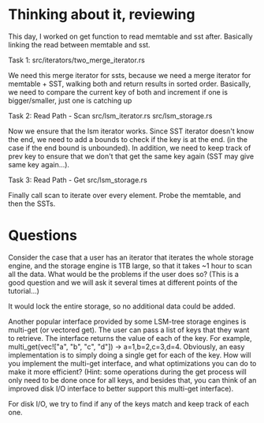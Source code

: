 # Thinking about it, reviewing

This day, I worked on get function to read memtable and sst after. Basically linking the read between memtable and sst.

Task 1: 
src/iterators/two_merge_iterator.rs

We need this merge iterator for ssts, because we need a merge iterator for memtable + SST, walking both and return results in sorted order. Basically, we need to compare the current key of both and increment if one is bigger/smaller, just one is catching up

Task 2: Read Path - Scan
src/lsm_iterator.rs
src/lsm_storage.rs

Now we ensure that the lsm iterator works. Since SST iterator doesn't know the end, we need to add a bounds to check if the key is at the end. (in the case if the end bound is unbounded). In addition, we need to keep track of prev key to ensure that we don't that get the same key again (SST may give same key again...).

Task 3: Read Path - Get
src/lsm_storage.rs

Finally call scan to iterate over every element. Probe the memtable, and then the SSTs.

# Questions

Consider the case that a user has an iterator that iterates the whole storage engine, and the storage engine is 1TB large, so that it takes ~1 hour to scan all the data. What would be the problems if the user does so? (This is a good question and we will ask it several times at different points of the tutorial...)

It would lock the entire storage, so no additional data could be added.

Another popular interface provided by some LSM-tree storage engines is multi-get (or vectored get). The user can pass a list of keys that they want to retrieve. The interface returns the value of each of the key. For example, multi_get(vec!["a", "b", "c", "d"]) -> a=1,b=2,c=3,d=4. Obviously, an easy implementation is to simply doing a single get for each of the key. How will you implement the multi-get interface, and what optimizations you can do to make it more efficient? (Hint: some operations during the get process will only need to be done once for all keys, and besides that, you can think of an improved disk I/O interface to better support this multi-get interface).

For disk I/O, we try to find if any of the keys match and keep track of each one.
